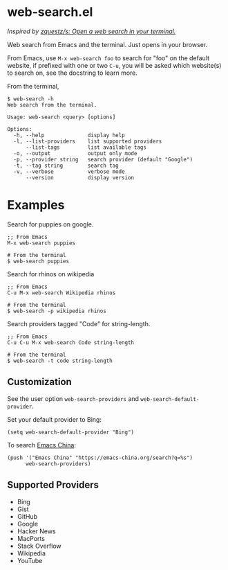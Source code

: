# web-search.el

_Inspired by [zquestz/s: Open a web search in your terminal.](https://github.com/zquestz/s)_

Web search from Emacs and the terminal. Just opens in your browser.

From Emacs, use `M-x web-search foo` to search for "foo" on the default website,
if prefixed with one or two `C-u`, you will be asked which website(s) to search
on, see the docstring to learn more.

From the terminal,

```
$ web-search -h
Web search from the terminal.

Usage: web-search <query> [options]

Options:
  -h, --help              display help
  -l, --list-providers    list supported providers
      --list-tags         list available tags
  -o, --output            output only mode
  -p, --provider string   search provider (default "Google")
  -t, --tag string        search tag
  -v, --verbose           verbose mode
      --version           display version
```

# Examples

Search for puppies on google.
```
;; From Emacs
M-x web-search puppies

# From the terminal
$ web-search puppies
```

Search for rhinos on wikipedia
```
;; From Emacs
C-u M-x web-search Wikipedia rhinos

# From the terminal
$ web-search -p wikipedia rhinos
```

Search providers tagged "Code" for string-length.
```
;; From Emacs
C-u C-u M-x web-search Code string-length

# From the terminal
$ web-search -t code string-length
```

## Customization

See the user option `web-search-providers` and `web-search-default-provider`.

Set your default provider to Bing:

```elisp
(setq web-search-default-provider "Bing")
```

To search [Emacs China](https://emacs-china.org/):

```elisp
(push '("Emacs China" "https://emacs-china.org/search?q=%s")
      web-search-providers)
```

## Supported Providers
<!-- (dolist (p web-search-providers) (insert "* " (car p) "\n")) -->
* Bing
* Gist
* GitHub
* Google
* Hacker News
* MacPorts
* Stack Overflow
* Wikipedia
* YouTube
